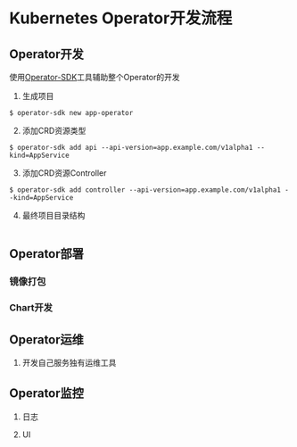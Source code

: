 # Kubernetes Operator开发流程

## Operator开发

使用[Operator-SDK](https://github.com/operator-framework/operator-sdk)工具辅助整个Operator的开发

1. 生成项目

```
$ operator-sdk new app-operator
```

2. 添加CRD资源类型

```
$ operator-sdk add api --api-version=app.example.com/v1alpha1 --kind=AppService
```

3. 添加CRD资源Controller

```
$ operator-sdk add controller --api-version=app.example.com/v1alpha1 --kind=AppService
```

4. 最终项目目录结构

```
```


## Operator部署

### 镜像打包


### Chart开发


## Operator运维

1. 开发自己服务独有运维工具

## Operator监控

1. 日志

2. UI
